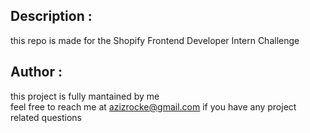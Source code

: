 ## Description :
this repo is made for the Shopify Frontend Developer Intern Challenge 
## Author : 
this project is fully mantained by me  
feel free to reach me at azizrocke@gmail.com if you have any project related questions  
